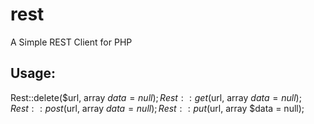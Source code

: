 rest
====

A Simple REST Client for PHP

Usage:
------
Rest::delete($url, array $data = null);
Rest::get($url, array $data = null);
Rest::post($url, array $data = null);
Rest::put($url, array $data = null);
